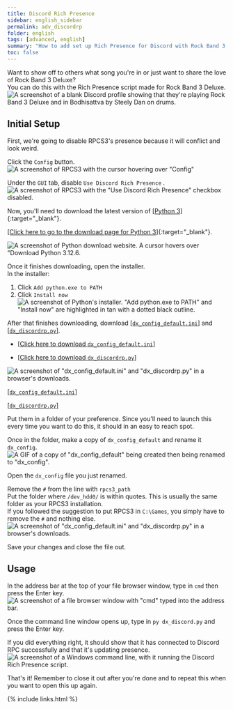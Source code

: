 ```yaml
---
title: Discord Rich Presence
sidebar: english_sidebar
permalink: adv_discordrp
folder: english
tags: [advanced, english]
summary: "How to add set up Rich Presence for Discord with Rock Band 3 Deluxe."
toc: false
---
```


Want to show off to others what song you're in or just want to share the love of Rock Band 3 Deluxe?  
You can do this with the Rich Presence script made for Rock Band 3 Deluxe.  
![A screenshot of a blank Discord profile showing that they're playing Rock Band 3 Deluxe and in Bodhisattva by Steely Dan on drums.](https://rb3pc.milohax.org/images/xtra/rpc/discordrp.png "Discord Rich Presence")

## Initial Setup

First, we're going to disable RPCS3's presence because it will conflict and look weird.

Click the `Config` button.  
![A screenshot of RPCS3 with the cursor hovering over "Config"](https://rb3pc.milohax.org/images/xtra/rpc/rpcs3config.png "RPCS3")

Under the `GUI` tab, disable `Use Discord Rich Presence` .  
![A screenshot of RPCS3 with the "Use Discord Rich Presence" checkbox disabled.](https://rb3pc.milohax.org/images/xtra/rpc/rpcs3drpoff.png "RPCS3: Settings")

Now, you'll need to download the latest version of [[Python 3]](https://www.python.org/downloads/){:target="_blank"}.

[[Click here to go to the download page for Python 3]](https://www.python.org/downloads/){:target="_blank"}.

![A screenshot of Python download website. A cursor hovers over "Download Python 3.12.6.](https://rb3pc.milohax.org/images/xtra/rpc/pydl.png "Python 3.12.6")

Once it finishes downloading, open the installer.  
In the installer:
1. Click `Add python.exe to PATH`
2. Click `Install now`  
![A screenshot of Python's installer. "Add python.exe to PATH" and "Install now" are highlighted in tan with a dotted black outline.](https://rb3pc.milohax.org/images/xtra/rpc/pyinstall.png "Python 3.12.6")

<p>After that finishes downloading, download <a href="https://raw.github.com/hmxmilohax/rock-band-3-deluxe/develop/scripts/dx_config_default.ini" download>[<code>dx_config_default.ini</code>]</a> and <a href="https://raw.github.com/hmxmilohax/rock-band-3-deluxe/develop/scripts/dx_discordrp.py" download>[<code>dx_discordrp.py</code>]</a>.</p>
<ul>
<li>
<p><a href="https://raw.github.com/hmxmilohax/rock-band-3-deluxe/develop/scripts/dx_config_default.ini" download>[Click here to download <code>dx_config_default.ini</code>]</a></p>
</li>
<li>
<p><a href="https://raw.github.com/hmxmilohax/rock-band-3-deluxe/develop/scripts/dx_discordrp.py" download>[Click here to download <code>dx_discordrp.py</code>]</a></p>
</li>
</ul>

![A screenshot of "dx_config_default.ini" and "dx_discordrp.py" in a browser's downloads.](https://rb3pc.milohax.org/images/xtra/rpc/rpcdl.png "Python 3.12.6")

<a href="https://raw.github.com/hmxmilohax/rock-band-3-deluxe/develop/scripts/dx_config_default.ini" download>[<code>dx_config_default.ini</code>]</a>

<a href="https://raw.github.com/hmxmilohax/rock-band-3-deluxe/develop/scripts/dx_discordrp.py" download>[<code>dx_discordrp.py</code>]</a>

Put them in a folder of your preference. Since you'll need to launch this every time you want to do this, it should in an easy to reach spot.

Once in the folder, make a copy of `dx_config_default` and rename it `dx_config`.  
![A GIF of a copy of "dx_config_default" being created then being renamed to "dx_config".](https://rb3pc.milohax.org/images/xtra/rpc/inicopy.gif "Creating a copy")

Open the `dx_config` file you just renamed.

Remove the `#` from the line with `rpcs3_path`  
Put the folder where `/dev_hdd0/` is within quotes. This is usually the same folder as your RPCS3 installation.  
If you followed the suggestion to put RPCS3 in `C:\Games`, you simply have to remove the `#` and nothing else.  
![A screenshot of "dx_config_default.ini" and "dx_discordrp.py" in a browser's downloads.](https://rb3pc.milohax.org/images/xtra/rpc/iniedit.png "dx_config.ini")

Save your changes and close the file out.

## Usage

In the address bar at the top of your file browser window, type in `cmd` then press the Enter key.
![A screenshot of a file browser window with "cmd" typed into the address bar.](https://rb3pc.milohax.org/images/xtra/rpc/cmdopen.png "Windows Explorer")

Once the command line window opens up, type in `py dx_discord.py` and press the Enter key.

If you did everything right, it should show that it has connected to Discord RPC successfully and that it's updating presence.  
![A screenshot of a Windows command line, with it running the Discord Rich Presence script.](https://rb3pc.milohax.org/images/xtra/rpc/iniedit.png "cmd.exe")

That's it! Remember to close it out after you're done and to repeat this when you want to open this up again.

{% include links.html %}



